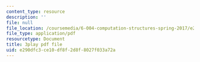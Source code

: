 ```yaml
---
content_type: resource
description: ''
file: null
file_location: /coursemedia/6-004-computation-structures-spring-2017/e290dfc3ce10df8f2d8f8027f033a72a_3683025.pdf
file_type: application/pdf
resourcetype: Document
title: 3play pdf file
uid: e290dfc3-ce10-df8f-2d8f-8027f033a72a
---
```

